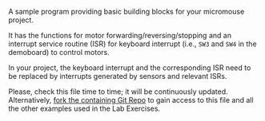 A sample program providing basic building blocks for your micromouse project.

It has the functions for motor forwarding/reversing/stopping and an interrupt service routine (ISR) for keyboard interrupt (i.e., `SW3` and `SW4` in the demoboard) to control motors.

In your project, the keyboard interrupt and the corresponding ISR need to be replaced by interrupts generated by sensors and relevant ISRs.

Please, check this file time to time; it will be continuously updated. Alternatively, [fork the containing Git Repo](https://github.com/cpjobling/EG-252-Resources) to gain access to this file and all the other examples used in the Lab Exercises.

